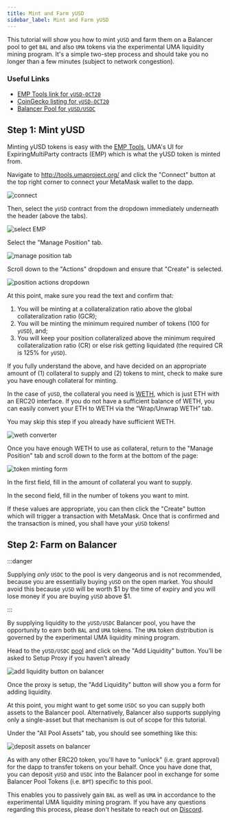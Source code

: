 ```yaml
---
title: Mint and Farm yUSD
sidebar_label: Mint and Farm yUSD
---
```


This tutorial will show you how to mint `yUSD` and farm them on a Balancer pool
to get `BAL` and also `UMA` tokens via the experimental UMA liquidity mining
program. It's a simple two-step process and should take you no longer than a few
minutes (subject to network congestion).

### Useful Links

- [EMP Tools link for `yUSD-OCT20`](https://tools.umaproject.org/?address=0xE1Ee8D4C5dBA1c221840c08f6Cf42154435B9D52)
- [CoinGecko listing for `yUSD-OCT20`](https://www.coingecko.com/en/coins/yusd-synthetic-token-expiring-1-october-2020)
- [Balancer Pool for `yUSD/USDC`](https://pools.balancer.exchange/#/pool/0xd2f574637898526fcddfb3d487cc73c957fa0268/)

## Step 1: Mint yUSD

Minting yUSD tokens is easy with the [EMP Tools](http://tools.umaproject.org/),
UMA's UI for ExpiringMultiParty contracts (EMP) which is what the yUSD token is
minted from.

Navigate to http://tools.umaproject.org/ and click the "Connect" button at the
top right corner to connect your MetaMask wallet to the dapp.

![connect](/docs/tutorials/emp_connect.png)

Then, select the `yUSD` contract from the dropdown immediately underneath the
header (above the tabs).

![select EMP](/docs/tutorials/emp_select.png)

Select the "Manage Position" tab.

![manage position tab](/docs/tutorials/emp_manage-position.png)

Scroll down to the "Actions" dropdown and ensure that "Create" is selected.

![position actions dropdown](/docs/tutorials/emp_actions.png)

At this point, make sure you read the text and confirm that:

1. You will be minting at a collateralization ratio above the global
   collateralization ratio (GCR);
2. You will be minting the minimum required number of tokens (100 for `yUSD`),
   and;
3. You will keep your position collateralized above the minimum required
   collateralization ratio (CR) or else risk getting liquidated (the required CR
   is 125% for `yUSD`).

If you fully understand the above, and have decided on an appropriate amount of
(1) collateral to supply and (2) tokens to mint, check to make sure you have
enough collateral for minting.

In the case of `yUSD`, the collateral you need is [WETH](https://weth.io/),
which is just ETH with an ERC20 interface. If you do not have a sufficient
balance of WETH, you can easily convert your ETH to WETH via the “Wrap/Unwrap
WETH” tab.

You may skip this step if you already have sufficient WETH.

![weth converter](/docs/tutorials/emp_weth.png)

Once you have enough WETH to use as collateral, return to the "Manage Position"
tab and scroll down to the form at the bottom of the page:

![token minting form](/docs/tutorials/emp_form.png)

In the first field, fill in the amount of collateral you want to supply.

In the second field, fill in the number of tokens you want to mint.

If these values are appropriate, you can then click the "Create" button which
will trigger a transaction with MetaMask. Once that is confirmed and the
transaction is mined, you shall have your `yUSD` tokens!

## Step 2: Farm on Balancer

:::danger

Supplying _only_ `USDC` to the pool is very dangeorus and is not recommended,
because you are essentially buying `yUSD` on the open market. You should avoid
this because `yUSD` will be worth $1 by the time of expiry and you will lose
money if you are buying `yUSD` above $1.

:::

By supplying liquidity to the `yUSD/USDC` Balancer pool, you have the
opportunity to earn both `BAL` and `UMA` tokens. The `UMA` token distribution is
governed by the experimental UMA liquidity mining program.

Head to the `yUSD/USDC`
[pool](https://pools.balancer.exchange/#/pool/0xd2f574637898526fcddfb3d487cc73c957fa0268/)
and click on the "Add Liquidity" button. You’ll be asked to Setup Proxy if you
haven’t already

![add liquidity button on balancer](/docs/tutorials/bal_add-liquidity.png)

Once the proxy is setup, the "Add Liquidity" button will show you a form for
adding liquidity.

At this point, you might want to get some `USDC` so you can supply both assets
to the Balancer pool. Alternatively, Balancer also supports supplying only a
single-asset but that mechanism is out of scope for this tutorial.

Under the "All Pool Assets" tab, you should see something like this:

![deposit assets on balancer](/docs/tutorials/bal_deposit.png)

As with any other ERC20 token, you'll have to "unlock" (i.e. grant approval) for
the dapp to transfer tokens on your behalf. Once you have done that, you can
deposit `yUSD` and `USDC` into the Balancer pool in exchange for some Balancer
Pool Tokens (i.e. `BPT`) specific to this pool.

This enables you to passively gain `BAL` as well as `UMA` in accordance to the
experimental UMA liquidity mining program. If you have any questions regarding
this process, please don't hesitate to reach out on
[Discord](https://discord.umaproject.org/).
